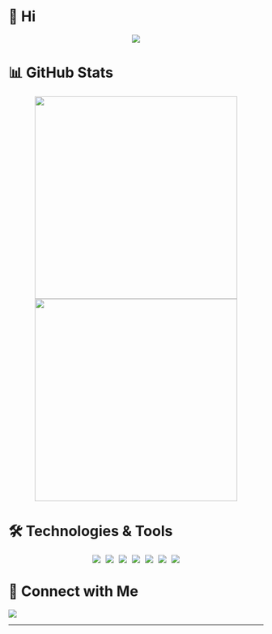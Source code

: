 # 👋 Hi

<div align="center">
<p>
  <img src="https://readme-typing-svg.herokuapp.com/?lines=Welcome+to+my+GitHub+Profile;Full+Stack+Developer;Always+learning+new+things&center=true&width=380&height=45">
</p>
</div>

# 📊 GitHub Stats

<div align="center">
<img src="https://github-readme-stats.vercel.app/api?username=lifefloating&show_icons=true&theme=radical&hide_border=true&bg_color=0D1117" width="400"/>
<img src="https://github-readme-stats.vercel.app/api/top-langs/?username=lifefloating&layout=compact&theme=radical&hide_border=true&bg_color=0D1117" width="400"/>
</div>

# 🛠️ Technologies & Tools

<div align="center" style="display: flex; align-items: center; justify-content: center; gap: 10px; flex-wrap: wrap;">
  <img src="https://img.shields.io/badge/-JavaScript-F7DF1E?style=for-the-badge&logo=javascript&logoColor=black"/>
  <img src="https://img.shields.io/badge/-TypeScript-3178C6?style=for-the-badge&logo=typescript&logoColor=white"/>
  <img src="https://img.shields.io/badge/-Python-3776AB?style=for-the-badge&logo=python&logoColor=white"/>
  <img src="https://img.shields.io/badge/-Lua-2C2D72?style=for-the-badge&logo=lua&logoColor=white"/>
  <img src="https://img.shields.io/badge/-NestJS-E0234E?style=for-the-badge&logo=nestjs&logoColor=white"/>
  <img src="https://img.shields.io/badge/-Node.js-339933?style=for-the-badge&logo=node.js&logoColor=white"/>
  <img src="https://img.shields.io/badge/-Ansible-EE0000?style=for-the-badge&logo=ansible&logoColor=white"/>
</div>

# 🤝 Connect with Me

<a href="https://github.com/lifefloating">
    <img src="https://img.shields.io/badge/-GitHub-181717?style=for-the-badge&logo=github"/>
</a>


---
